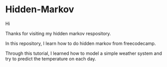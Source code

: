 # Hidden-Markov

Hi

Thanks for visiting my hidden markov respository.

In this repository, I learn how to do hidden markov from freecodecamp.

Through this tutorial, I learned how to model a simple weather system and try to predict the temperature on each day. 
